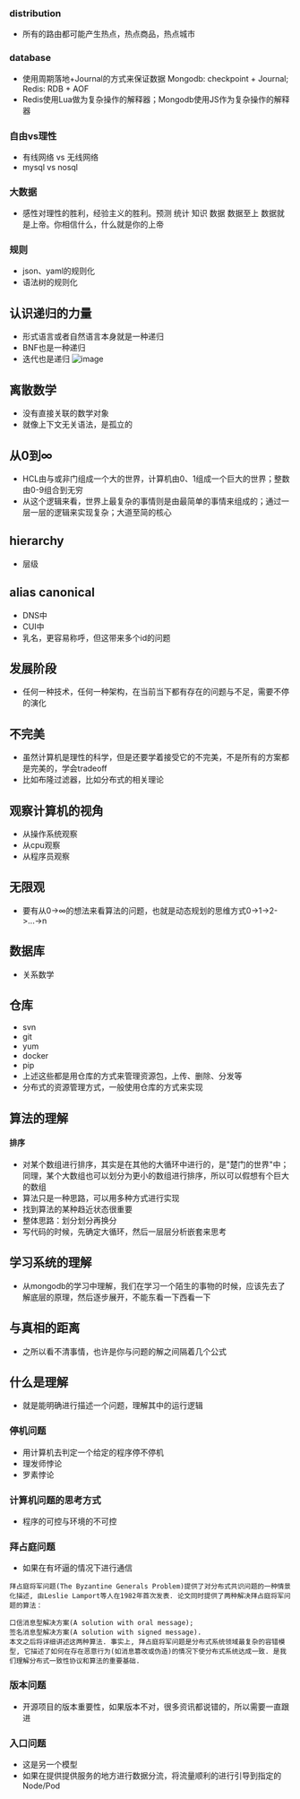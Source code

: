 ### distribution
* 所有的路由都可能产生热点，热点商品，热点城市


### database
* 使用周期落地+Journal的方式来保证数据 Mongodb: checkpoint + Journal; Redis: RDB + AOF
* Redis使用Lua做为复杂操作的解释器；Mongodb使用JS作为复杂操作的解释器

### 自由vs理性
* 有线网络 vs 无线网络
* mysql vs nosql

### 大数据
* 感性对理性的胜利，经验主义的胜利。预测 统计 知识 数据  数据至上  数据就是上帝。你相信什么，什么就是你的上帝   


### 规则
* json、yaml的规则化
* 语法树的规则化

## 认识递归的力量
* 形式语言或者自然语言本身就是一种递归
* BNF也是一种递归
* 迭代也是递归
![image](./assets/800px-Droste_cacao_100gr_blikje,_foto_02.jpg)

## 离散数学
* 没有直接关联的数学对象
* 就像上下文无关语法，是孤立的


## 从0到∞
* HCL由与或非门组成一个大的世界，计算机由0、1组成一个巨大的世界；整数由0-9组合到无穷
* 从这个逻辑来看，世界上最复杂的事情则是由最简单的事情来组成的；通过一层一层的逻辑来实现复杂；大道至简的核心

## hierarchy
* 层级

## alias canonical
* DNS中
* CUI中
* 乳名，更容易称呼，但这带来多个id的问题

## 发展阶段
* 任何一种技术，任何一种架构，在当前当下都有存在的问题与不足，需要不停的演化



## 不完美
* 虽然计算机是理性的科学，但是还要学着接受它的不完美，不是所有的方案都是完美的，学会tradeoff
* 比如布隆过滤器，比如分布式的相关理论


## 观察计算机的视角
* 从操作系统观察
* 从cpu观察
* 从程序员观察

## 无限观
* 要有从0->∞的想法来看算法的问题，也就是动态规划的思维方式0->1->2->...->n

## 数据库
* 关系数学


## 仓库
* svn
* git 
* yum
* docker
* pip
* 上述这些都是用仓库的方式来管理资源包，上传、删除、分发等
* 分布式的资源管理方式，一般使用仓库的方式来实现

## 算法的理解
#### 排序
* 对某个数组进行排序，其实是在其他的大循环中进行的，是"楚门的世界"中；同理，某个大数组也可以划分为更小的数组进行排序，所以可以假想有个巨大的数组
* 算法只是一种思路，可以用多种方式进行实现
* 找到算法的某种趋近状态很重要
* 整体思路：划分划分再换分
* 写代码的时候，先确定大循环，然后一层层分析嵌套来思考


## 学习系统的理解
* 从mongodb的学习中理解，我们在学习一个陌生的事物的时候，应该先去了解底层的原理，然后逐步展开，不能东看一下西看一下

## 与真相的距离
* 之所以看不清事情，也许是你与问题的解之间隔着几个公式

## 什么是理解
* 就是能明确进行描述一个问题，理解其中的运行逻辑

### 停机问题
* 用计算机去判定一个给定的程序停不停机
* 理发师悖论
* 罗素悖论

### 计算机问题的思考方式
* 程序的可控与环境的不可控

### 拜占庭问题
* 如果在有坏逼的情况下进行通信
```
拜占庭将军问题(The Byzantine Generals Problem)提供了对分布式共识问题的一种情景化描述, 由Leslie Lamport等人在1982年首次发表. 论文同时提供了两种解决拜占庭将军问题的算法：

口信消息型解决方案(A solution with oral message);
签名消息型解决方案(A solution with signed message).
本文之后将详细讲述这两种算法. 事实上, 拜占庭将军问题是分布式系统领域最复杂的容错模型, 它描述了如何在存在恶意行为(如消息篡改或伪造)的情况下使分布式系统达成一致. 是我们理解分布式一致性协议和算法的重要基础.
```


### 版本问题
* 开源项目的版本重要性，如果版本不对，很多资讯都说错的，所以需要一直跟进


### 入口问题
* 这是另一个模型
* 如果在提供提供服务的地方进行数据分流，将流量顺利的进行引导到指定的Node/Pod